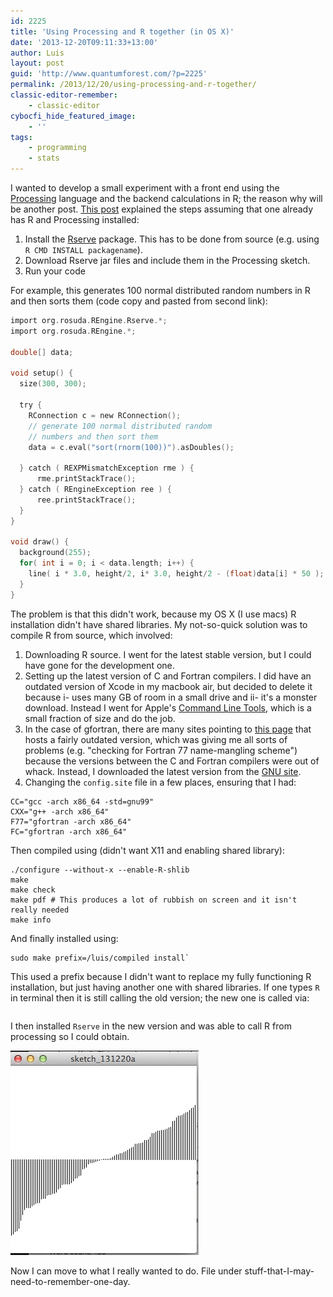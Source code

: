 ```yaml
---
id: 2225
title: 'Using Processing and R together (in OS X)'
date: '2013-12-20T09:11:33+13:00'
author: Luis
layout: post
guid: 'http://www.quantumforest.com/?p=2225'
permalink: /2013/12/20/using-processing-and-r-together/
classic-editor-remember:
    - classic-editor
cybocfi_hide_featured_image:
    - ''
tags:
    - programming
    - stats
---
```


I wanted to develop a small experiment with a front end using the [Processing](http://processing.org) language and the backend calculations in R; the reason why will be another post. [This post](http://www.local-guru.net/blog/2010/08/10/calling-r-from-processing) explained the steps assuming that one already has R and Processing installed:

1. Install the [Rserve](http://rforge.net/Rserve/) package. This has to be done from source (e.g. using `R CMD INSTALL packagename`).
2. Download Rserve jar files and include them in the Processing sketch.
3. Run your code

For example, this generates 100 normal distributed random numbers in R and then sorts them (code copy and pasted from second link):

```c
import org.rosuda.REngine.Rserve.*;
import org.rosuda.REngine.*;

double[] data;

void setup() {
  size(300, 300);

  try {
    RConnection c = new RConnection();
    // generate 100 normal distributed random 
    // numbers and then sort them
    data = c.eval("sort(rnorm(100))").asDoubles();

  } catch ( REXPMismatchException rme ) {
      rme.printStackTrace();
  } catch ( REngineException ree ) {
      ree.printStackTrace();
  }
}

void draw() {
  background(255);
  for( int i = 0; i < data.length; i++) {
    line( i * 3.0, height/2, i* 3.0, height/2 - (float)data[i] * 50 );
  }
}
```

The problem is that this didn't work, because my OS X (I use macs) R installation didn't have shared libraries. My not-so-quick solution was to compile R from source, which involved:

1. Downloading R source. I went for the latest stable version, but I could have gone for the development one.
2. Setting up the latest version of C and Fortran compilers. I did have an outdated version of Xcode in my macbook air, but decided to delete it because i- uses many GB of room in a small drive and ii- it's a monster download. Instead I went for Apple's [Command Line Tools](https://developer.apple.com), which is a small fraction of size and do the job.
3. In the case of gfortran, there are many sites pointing to [this page](http://r.research.att.com/tools/) that hosts a fairly outdated version, which was giving me all sorts of problems (e.g. "checking for Fortran 77 name-mangling scheme") because the versions between the C and Fortran compilers were out of whack. Instead, I downloaded the latest version from the [GNU site](http://gcc.gnu.org/wiki/GFortranBinaries).
4. Changing the `config.site` file in a few places, ensuring that I had:

```
CC="gcc -arch x86_64 -std=gnu99"
CXX="g++ -arch x86_64"
F77="gfortran -arch x86_64"
FC="gfortran -arch x86_64"
```

Then compiled using (didn't want X11 and enabling shared library):

```
./configure --without-x --enable-R-shlib
make
make check
make pdf # This produces a lot of rubbish on screen and it isn't really needed
make info
```

And finally installed using: 

```
sudo make prefix=/luis/compiled install`
```

This used a prefix because I didn't want to replace my fully functioning R installation, but just having another one with shared libraries. If one types `R` in terminal then it is still calling the old version; the new one is called via: 

```/luis/compiled/R.framework/Versions/Current/Resources/bin/R
```

I then installed `Rserve` in the new version and was able to call R from processing so I could obtain.

![A 'hello world' of the calling R from Processing world.](/assets/images/sketch_processing.jpg)

Now I can move to what I really wanted to do. File under stuff-that-I-may-need-to-remember-one-day.